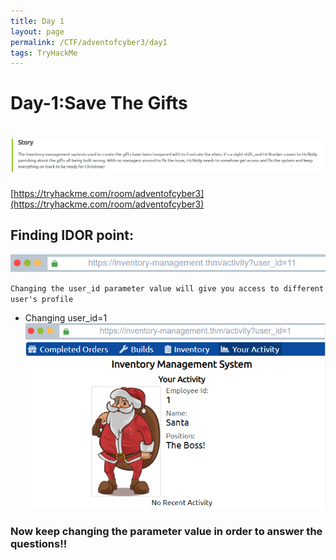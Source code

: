 ```yaml
---
title: Day 1
layout: page
permalink: /CTF/adventofcyber3/day1
tags: TryHackMe
---
```


# Day-1:Save The Gifts
# ![front](/images/aoc3/d1/front.png)
[https://tryhackme.com/room/adventofcyber3](https://tryhackme.com/room/adventofcyber3)


## Finding IDOR point:
![idor](/images/aoc3/d1/idor.png)

`Changing the user_id parameter value will give you access to different user's profile`

* Changing user_id=1<br>
![id=1](/images/aoc3/d1/boss.png)

<h3><a style="text-decoration: none;">Now keep changing the parameter value in order to answer the questions!!</a></h3>